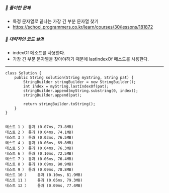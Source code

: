 ##### **📘 풀이한 문제**

- 특정 문자열로 끝나는 가장 긴 부분 문자열 찾기
- https://school.programmers.co.kr/learn/courses/30/lessons/181872

##### **📜 대략적인 코드 설명**

* indexOf 메소드를 사용한다.
* 가장 긴 부분 문자열을 찾아야하기 때문에 lastIndexOf 메소드를 사용한다.

------
```
class Solution {
    public String solution(String myString, String pat) {
        StringBuilder stringBuilder = new StringBuilder();
        int index = myString.lastIndexOf(pat);
        stringBuilder.append(myString.substring(0, index));
        stringBuilder.append(pat);
        
        return stringBuilder.toString();
    }
}


테스트 1 〉	통과 (0.07ms, 73.8MB)
테스트 2 〉	통과 (0.04ms, 74.1MB)
테스트 3 〉	통과 (0.03ms, 76.5MB)
테스트 4 〉	통과 (0.06ms, 69.8MB)
테스트 5 〉	통과 (0.04ms, 76.3MB)
테스트 6 〉	통과 (0.10ms, 72.5MB)
테스트 7 〉	통과 (0.06ms, 76.4MB)
테스트 8 〉	통과 (0.09ms, 90.9MB)
테스트 9 〉	통과 (0.09ms, 78.8MB)
테스트 10 〉	통과 (0.10ms, 81.9MB)
테스트 11 〉	통과 (0.05ms, 79.3MB)
테스트 12 〉	통과 (0.09ms, 77.4MB)
```
